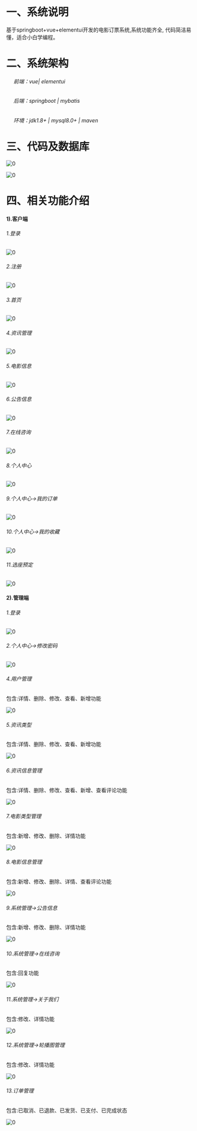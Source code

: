 # 一、系统说明

基于springboot+vue+elementui开发的电影订票系统,系统功能齐全, 代码简洁易懂，适合小白学编程。

# 二、系统架构

######      前端：vue| elementui

######      后端：springboot | mybatis 

######      环境：jdk1.8+ | mysql8.0+ | maven

# 三、代码及数据库
![0](./img/1.jpg)

![0](./img/2.jpg)


# 四、相关功能介绍

#### 1).客户端

###### 1.登录

![0](./img/3.jpg)

###### 2.注册

![0](./img/4.jpg)

###### 3.首页

![0](./img/5.jpg)

###### 4.资讯管理

![0](./img/6.jpg)

###### 5.电影信息
![0](./img/7.jpg)

###### 6.公告信息

![0](./img/8.jpg)

###### 7.在线咨询

![0](./img/9.jpg)

###### 8.个人中心

![0](./img/10.jpg)

###### 9.个人中心->我的订单

![0](./img/11.jpg)

###### 10.个人中心->我的收藏

![0](./img/12.jpg)

###### 11.选座预定

![0](./img/12.jpg)

#### 2).管理端

###### 1.登录

![0](./img/13.jpg)

###### 2.个人中心->修改密码

![0](./img/14.jpg)

###### 4.用户管理

包含:详情、删除、修改、查看、新增功能

![0](./img/15.jpg)

###### 5.资讯类型

包含:详情、删除、修改、查看、新增功能

![0](./img/16.jpg)

###### 6.资讯信息管理

包含:详情、删除、修改、查看、新增、查看评论功能

![0](./img/17.jpg)

###### 7.电影类型管理

包含:新增、修改、删除、详情功能

![0](./img/18.jpg)

###### 8.电影信息管理

包含:新增、修改、删除、详情、查看评论功能

![0](./img/19.jpg)

###### 9.系统管理->公告信息

包含:新增、修改、删除、详情功能

![0](./img/20.jpg)

###### 10.系统管理->在线咨询

包含:回复功能

![0](./img/21.jpg)

###### 11.系统管理->关于我们

包含:修改、详情功能

![0](./img/22.jpg)

###### 12.系统管理->轮播图管理

包含:修改、详情功能

![0](./img/23.jpg)

###### 13.订单管理

包含:已取消、已退款、已发货、已支付、已完成状态

![0](./img/24.jpg)
